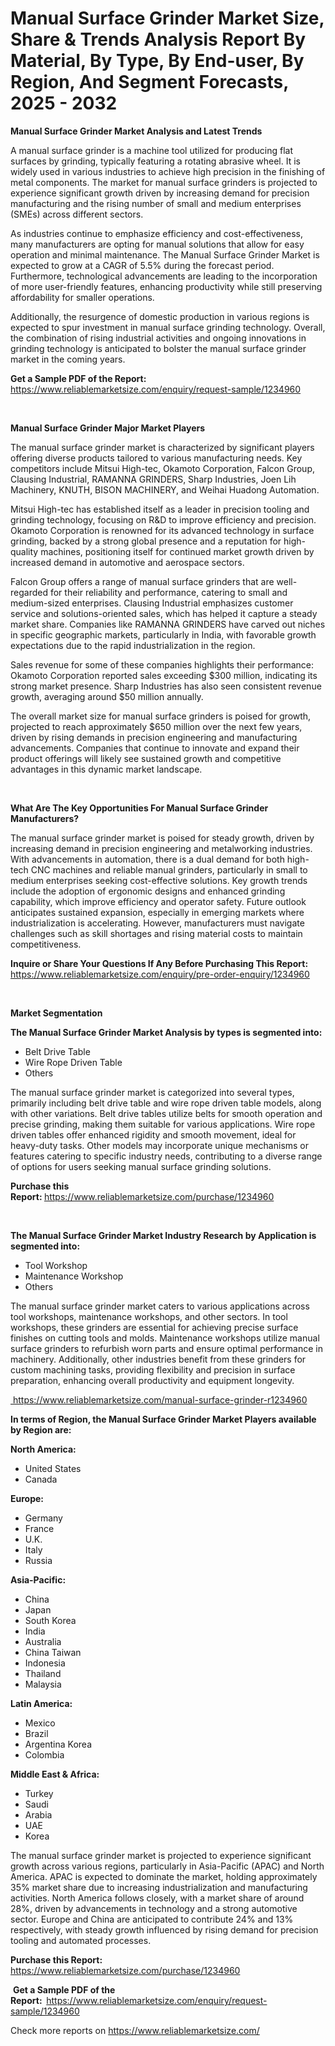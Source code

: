 <p><h1>Manual Surface Grinder Market Size, Share & Trends Analysis Report By Material, By Type, By End-user, By Region, And Segment Forecasts, 2025 - 2032</h1></p><p><strong>Manual Surface Grinder Market Analysis and Latest Trends</strong></p>
<p><p>A manual surface grinder is a machine tool utilized for producing flat surfaces by grinding, typically featuring a rotating abrasive wheel. It is widely used in various industries to achieve high precision in the finishing of metal components. The market for manual surface grinders is projected to experience significant growth driven by increasing demand for precision manufacturing and the rising number of small and medium enterprises (SMEs) across different sectors.</p><p>As industries continue to emphasize efficiency and cost-effectiveness, many manufacturers are opting for manual solutions that allow for easy operation and minimal maintenance. The Manual Surface Grinder Market is expected to grow at a CAGR of 5.5% during the forecast period. Furthermore, technological advancements are leading to the incorporation of more user-friendly features, enhancing productivity while still preserving affordability for smaller operations. </p><p>Additionally, the resurgence of domestic production in various regions is expected to spur investment in manual surface grinding technology. Overall, the combination of rising industrial activities and ongoing innovations in grinding technology is anticipated to bolster the manual surface grinder market in the coming years.</p></p>
<p><strong>Get a Sample PDF of the Report:&nbsp;</strong> <a href="https://www.reliablemarketsize.com/enquiry/request-sample/1234960?utm_campaign=1131&utm_medium=2&utm_source=Github&utm_content=ia&utm_term=17022025&utm_id=manual-surface-grinder">https://www.reliablemarketsize.com/enquiry/request-sample/1234960</a></p>
<p>&nbsp;</p>
<p><strong>Manual Surface Grinder Major Market Players</strong></p>
<p><p>The manual surface grinder market is characterized by significant players offering diverse products tailored to various manufacturing needs. Key competitors include Mitsui High-tec, Okamoto Corporation, Falcon Group, Clausing Industrial, RAMANNA GRINDERS, Sharp Industries, Joen Lih Machinery, KNUTH, BISON MACHINERY, and Weihai Huadong Automation.</p><p>Mitsui High-tec has established itself as a leader in precision tooling and grinding technology, focusing on R&D to improve efficiency and precision. Okamoto Corporation is renowned for its advanced technology in surface grinding, backed by a strong global presence and a reputation for high-quality machines, positioning itself for continued market growth driven by increased demand in automotive and aerospace sectors.</p><p>Falcon Group offers a range of manual surface grinders that are well-regarded for their reliability and performance, catering to small and medium-sized enterprises. Clausing Industrial emphasizes customer service and solutions-oriented sales, which has helped it capture a steady market share. Companies like RAMANNA GRINDERS have carved out niches in specific geographic markets, particularly in India, with favorable growth expectations due to the rapid industrialization in the region.</p><p>Sales revenue for some of these companies highlights their performance: Okamoto Corporation reported sales exceeding $300 million, indicating its strong market presence. Sharp Industries has also seen consistent revenue growth, averaging around $50 million annually. </p><p>The overall market size for manual surface grinders is poised for growth, projected to reach approximately $650 million over the next few years, driven by rising demands in precision engineering and manufacturing advancements. Companies that continue to innovate and expand their product offerings will likely see sustained growth and competitive advantages in this dynamic market landscape.</p></p>
<p>&nbsp;</p>
<p><strong>What Are The Key Opportunities For Manual Surface Grinder Manufacturers?</strong></p>
<p><p>The manual surface grinder market is poised for steady growth, driven by increasing demand in precision engineering and metalworking industries. With advancements in automation, there is a dual demand for both high-tech CNC machines and reliable manual grinders, particularly in small to medium enterprises seeking cost-effective solutions. Key growth trends include the adoption of ergonomic designs and enhanced grinding capability, which improve efficiency and operator safety. Future outlook anticipates sustained expansion, especially in emerging markets where industrialization is accelerating. However, manufacturers must navigate challenges such as skill shortages and rising material costs to maintain competitiveness.</p></p>
<p><strong>Inquire or Share Your Questions If Any Before Purchasing This Report:</strong> <a href="https://www.reliablemarketsize.com/enquiry/pre-order-enquiry/1234960?utm_campaign=1131&utm_medium=2&utm_source=Github&utm_content=ia&utm_term=17022025&utm_id=manual-surface-grinder">https://www.reliablemarketsize.com/enquiry/pre-order-enquiry/1234960</a></p>
<p>&nbsp;</p>
<p><strong>Market Segmentation</strong></p>
<p><strong>The Manual Surface Grinder Market Analysis by types is segmented into:</strong></p>
<p><ul><li>Belt Drive Table</li><li>Wire Rope Driven Table</li><li>Others</li></ul></p>
<p><p>The manual surface grinder market is categorized into several types, primarily including belt drive table and wire rope driven table models, along with other variations. Belt drive tables utilize belts for smooth operation and precise grinding, making them suitable for various applications. Wire rope driven tables offer enhanced rigidity and smooth movement, ideal for heavy-duty tasks. Other models may incorporate unique mechanisms or features catering to specific industry needs, contributing to a diverse range of options for users seeking manual surface grinding solutions.</p></p>
<p><strong>Purchase this Report:&nbsp;</strong><a href="https://www.reliablemarketsize.com/purchase/1234960?utm_campaign=1131&utm_medium=2&utm_source=Github&utm_content=ia&utm_term=17022025&utm_id=manual-surface-grinder">https://www.reliablemarketsize.com/purchase/1234960</a></p>
<p>&nbsp;</p>
<p><strong>The Manual Surface Grinder Market Industry Research by Application is segmented into:</strong></p>
<p><ul><li>Tool Workshop</li><li>Maintenance Workshop</li><li>Others</li></ul></p>
<p><p>The manual surface grinder market caters to various applications across tool workshops, maintenance workshops, and other sectors. In tool workshops, these grinders are essential for achieving precise surface finishes on cutting tools and molds. Maintenance workshops utilize manual surface grinders to refurbish worn parts and ensure optimal performance in machinery. Additionally, other industries benefit from these grinders for custom machining tasks, providing flexibility and precision in surface preparation, enhancing overall productivity and equipment longevity.</p></p>
<p><a href="https://www.reliablemarketsize.com/manual-surface-grinder-r1234960?utm_campaign=1131&utm_medium=2&utm_source=Github&utm_content=ia&utm_term=17022025&utm_id=manual-surface-grinder">&nbsp;https://www.reliablemarketsize.com/manual-surface-grinder-r1234960</a></p>
<p><strong>In terms of Region, the Manual Surface Grinder Market Players available by Region are:</strong></p>
<p>
    <p> <strong> North America: </strong>
        <ul>
            <li>United States</li>
            <li>Canada</li>
        </ul>
        </p> 
    <p> <strong> Europe: </strong>
        <ul>
            <li>Germany</li>
            <li>France</li>
            <li>U.K.</li>
            <li>Italy</li>
            <li>Russia</li>
        </ul>
        </p> 
    <p> <strong> Asia-Pacific: </strong>
        <ul>
            <li>China</li>
            <li>Japan</li>
            <li>South Korea</li>
            <li>India</li>
            <li>Australia</li>
            <li>China Taiwan</li>
            <li>Indonesia</li>
            <li>Thailand</li>
            <li>Malaysia</li>
        </ul>
        </p> 
    <p> <strong> Latin America: </strong>
        <ul>
            <li>Mexico</li>
            <li>Brazil</li>
            <li>Argentina Korea</li>
            <li>Colombia</li>
        </ul>
        </p> 
    <p> <strong> Middle East & Africa: </strong>
        <ul>
            <li>Turkey</li>
            <li>Saudi</li>
            <li>Arabia</li>
            <li>UAE</li>
            <li>Korea</li>
        </ul>
    </p>
    </p>
<p><p>The manual surface grinder market is projected to experience significant growth across various regions, particularly in Asia-Pacific (APAC) and North America. APAC is expected to dominate the market, holding approximately 35% market share due to increasing industrialization and manufacturing activities. North America follows closely, with a market share of around 28%, driven by advancements in technology and a strong automotive sector. Europe and China are anticipated to contribute 24% and 13% respectively, with steady growth influenced by rising demand for precision tooling and automated processes.</p></p>
<p><strong>Purchase this Report: </strong><a href="https://www.reliablemarketsize.com/purchase/1234960?utm_campaign=1131&utm_medium=2&utm_source=Github&utm_content=ia&utm_term=17022025&utm_id=manual-surface-grinder">https://www.reliablemarketsize.com/purchase/1234960</a></p>
<p>&nbsp;<strong>Get a Sample PDF of the Report:&nbsp;&nbsp;</strong><a href="https://www.reliablemarketsize.com/enquiry/request-sample/1234960?utm_campaign=1131&utm_medium=2&utm_source=Github&utm_content=ia&utm_term=17022025&utm_id=manual-surface-grinder">https://www.reliablemarketsize.com/enquiry/request-sample/1234960</a></p>
<p><strong></strong></p>
<p>Check more reports on <a href="https://www.reliablemarketsize.com/?utm_campaign=1131&utm_medium=2&utm_source=Github&utm_content=ia&utm_term=17022025&utm_id=manual-surface-grinder">https://www.reliablemarketsize.com/</a></p>